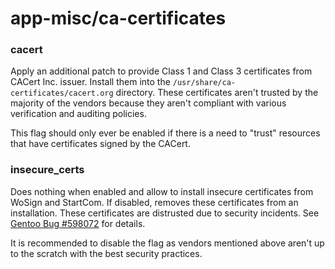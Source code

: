 # app-misc/ca-certificates

### cacert
Apply an additional patch to provide Class 1 and Class 3 certificates from CACert Inc. issuer. Install them into the `/usr/share/ca-certificates/cacert.org` directory. These certificates aren't trusted by the majority of the vendors because they aren't compliant with various verification and auditing policies.

This flag should only ever be enabled if there is a need to "trust" resources that have certificates signed by the CACert.

### insecure_certs
Does nothing when enabled and allow to install insecure certificates from WoSign and StartCom. If disabled, removes these certificates from an installation. These certificates are distrusted due to security incidents. See [Gentoo Bug #598072](https://bugs.gentoo.org/598072) for details.

It is recommended to disable the flag as vendors mentioned above aren't up to the scratch with the best security practices.
